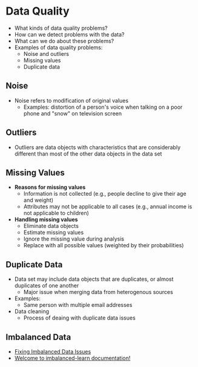 # Data Quality

- What kinds of data quality problems?
- How can we detect problems with the data?
- What can we do about these problems?
- Examples of data quality problems:
    - Noise and outliers
    - Missing values
    - Duplicate data

## Noise

- Noise refers to modification of original values
    - Examples: distortion of a person's voice when talking on a poor phone and "snow" on television screen

## Outliers

- Outliers are data objects with characteristics that are considerably different than most of the other data objects in the data set

## Missing Values

- **Reasons for missing values**
    - Information is not collected (e.g., people decline to give their age and weight)
    - Attributes may not be applicable to all cases (e.g., annual income is not applicable to children)
- **Handling missing values**
    - Eliminate data objects
    - Estimate missing values
    - Ignore the missing value during analysis
    - Replace with all possible values (weighted by their probabilities)

## Duplicate Data

- Data set may include data objects that are duplicates, or almost duplicates of one another
    - Major issue when merging data from heterogenous sources
- Examples:
    - Same person with multiple email addresses
- Data cleaning
    - Process of deaing with duplicate data issues

## Imbalanced Data

- [Fixing Imbalanced Data Issues](https://businessanalytics.substack.com/p/fixing-imbalanced-data-issues)
- [Welcome to imbalanced-learn documentation!](https://imbalanced-learn.org/)
